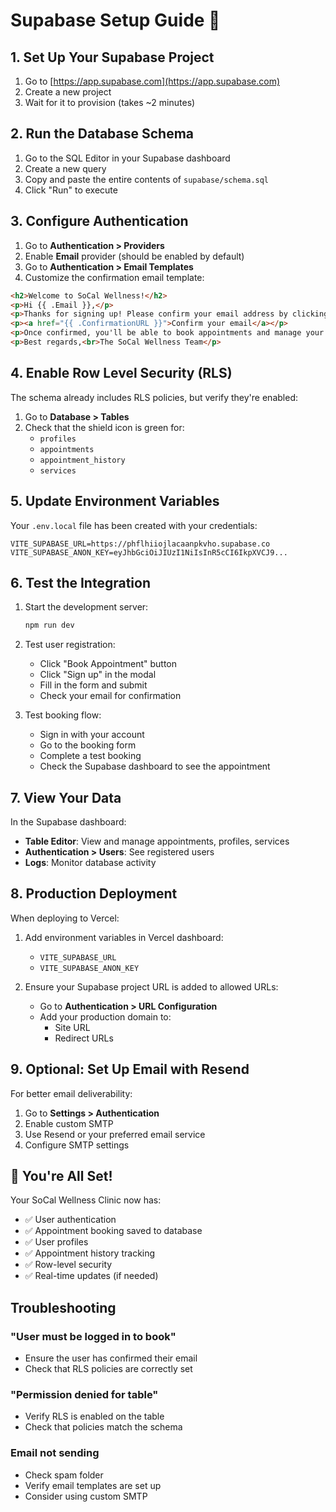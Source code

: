 # Supabase Setup Guide 🚀

## 1. Set Up Your Supabase Project

1. Go to [https://app.supabase.com](https://app.supabase.com)
2. Create a new project
3. Wait for it to provision (takes ~2 minutes)

## 2. Run the Database Schema

1. Go to the SQL Editor in your Supabase dashboard
2. Create a new query
3. Copy and paste the entire contents of `supabase/schema.sql`
4. Click "Run" to execute

## 3. Configure Authentication

1. Go to **Authentication > Providers**
2. Enable **Email** provider (should be enabled by default)
3. Go to **Authentication > Email Templates**
4. Customize the confirmation email template:

```html
<h2>Welcome to SoCal Wellness!</h2>
<p>Hi {{ .Email }},</p>
<p>Thanks for signing up! Please confirm your email address by clicking the link below:</p>
<p><a href="{{ .ConfirmationURL }}">Confirm your email</a></p>
<p>Once confirmed, you'll be able to book appointments and manage your wellness journey.</p>
<p>Best regards,<br>The SoCal Wellness Team</p>
```

## 4. Enable Row Level Security (RLS)

The schema already includes RLS policies, but verify they're enabled:

1. Go to **Database > Tables**
2. Check that the shield icon is green for:
   - `profiles`
   - `appointments`
   - `appointment_history`
   - `services`

## 5. Update Environment Variables

Your `.env.local` file has been created with your credentials:

```env
VITE_SUPABASE_URL=https://phflhiiojlacaanpkvho.supabase.co
VITE_SUPABASE_ANON_KEY=eyJhbGciOiJIUzI1NiIsInR5cCI6IkpXVCJ9...
```

## 6. Test the Integration

1. Start the development server:
   ```bash
   npm run dev
   ```

2. Test user registration:
   - Click "Book Appointment" button
   - Click "Sign up" in the modal
   - Fill in the form and submit
   - Check your email for confirmation

3. Test booking flow:
   - Sign in with your account
   - Go to the booking form
   - Complete a test booking
   - Check the Supabase dashboard to see the appointment

## 7. View Your Data

In the Supabase dashboard:
- **Table Editor**: View and manage appointments, profiles, services
- **Authentication > Users**: See registered users
- **Logs**: Monitor database activity

## 8. Production Deployment

When deploying to Vercel:

1. Add environment variables in Vercel dashboard:
   - `VITE_SUPABASE_URL`
   - `VITE_SUPABASE_ANON_KEY`

2. Ensure your Supabase project URL is added to allowed URLs:
   - Go to **Authentication > URL Configuration**
   - Add your production domain to:
     - Site URL
     - Redirect URLs

## 9. Optional: Set Up Email with Resend

For better email deliverability:

1. Go to **Settings > Authentication**
2. Enable custom SMTP
3. Use Resend or your preferred email service
4. Configure SMTP settings

## 🎉 You're All Set!

Your SoCal Wellness Clinic now has:
- ✅ User authentication
- ✅ Appointment booking saved to database
- ✅ User profiles
- ✅ Appointment history tracking
- ✅ Row-level security
- ✅ Real-time updates (if needed)

## Troubleshooting

### "User must be logged in to book"
- Ensure the user has confirmed their email
- Check that RLS policies are correctly set

### "Permission denied for table"
- Verify RLS is enabled on the table
- Check that policies match the schema

### Email not sending
- Check spam folder
- Verify email templates are set up
- Consider using custom SMTP 